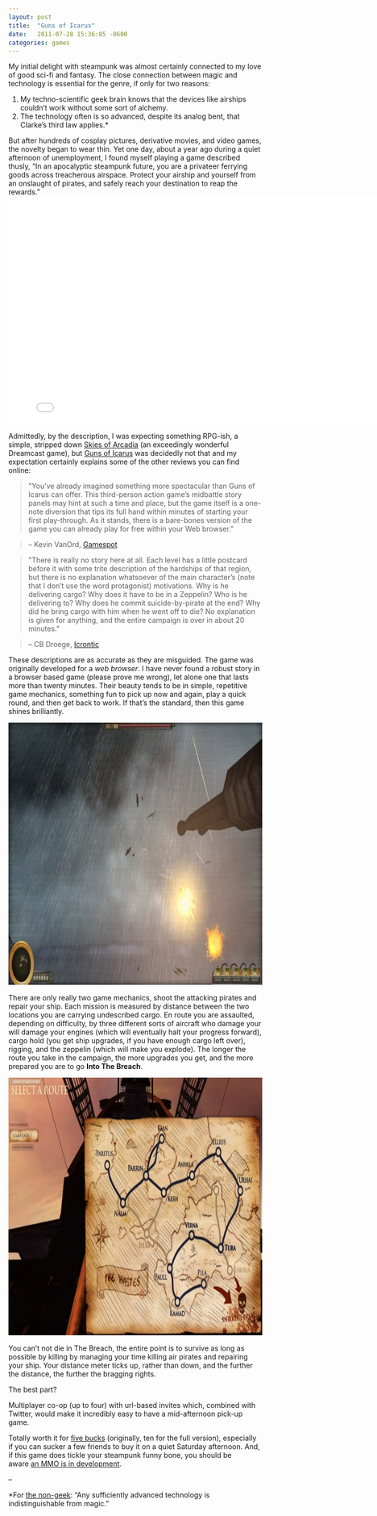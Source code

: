 ```yaml
---
layout: post
title:  "Guns of Icarus"
date:   2011-07-28 15:36:05 -0600
categories: games
---
```



My initial delight with steampunk was almost certainly connected to my love of good sci-fi and fantasy. The close connection between magic and technology is essential for the genre, if only for two reasons:
<ol>
	<li>My techno-scientific geek brain knows that the devices like airships couldn’t work without some sort of alchemy.</li>
	<li>The technology often is so advanced, despite its analog bent, that Clarke’s third law applies.*</li>
</ol>
But after hundreds of cosplay pictures, derivative movies, and video games, the novelty began to wear thin. Yet one day, about a year ago during a quiet afternoon of unemployment, I found myself playing a game described thusly, “In an apocalyptic steampunk future, you are a privateer ferrying goods across treacherous airspace. Protect your airship and yourself from an onslaught of pirates, and safely reach your destination to reap the rewards.”

<iframe src="//player.vimeo.com/video/6967593" width="800" height="450" frameborder="0" webkitallowfullscreen mozallowfullscreen allowfullscreen></iframe>

Admittedly, by the description, I was expecting something RPG-ish, a simple, stripped down <a href="http://en.wikipedia.org/wiki/Skies_of_Arcadia" target="_blank">Skies of Arcadia</a> (an exceedingly wonderful Dreamcast game), but <a href="http://musegames.com/games/guns-of-icarus" target="_blank">Guns of Icarus</a> was decidedly not that and my expectation certainly explains some of the other reviews you can find online:

>"You’ve already imagined something more spectacular than Guns of Icarus can offer. This third-person action game’s midbattle story panels may hint at such a time and place, but the game itself is a one-note diversion that tips its full hand within minutes of starting your first play-through. As it stands, there is a bare-bones version of the game you can already play for free within your Web browser."

> – Kevin VanOrd, <a href="http://www.gamespot.com/pc/action/gunsoficarus/review.html" target="_blank">Gamespot</a>

>"There is really no story here at all. Each level has a little postcard before it with some trite description of the hardships of that region, but there is no explanation whatsoever of the main character’s (note that I don’t use the word protagonist) motivations. Why is he delivering cargo? Why does it have to be in a Zeppelin? Who is he delivering to? Why does he commit suicide-by-pirate at the end? Why did he bring cargo with him when he went off to die? No explanation is given for anything, and the entire campaign is over in about 20 minutes."

> – CB Droege, <a href="http://gaming.icrontic.com/reviews/guns-of-icarus-review/" target="_blank">Icrontic</a>

These descriptions are as accurate as they are misguided. The game was originally developed for a <em>web browser</em>. I have never found a robust story in a browser based game (please prove me wrong), let alone one that lasts more than twenty minutes. Their beauty tends to be in simple, repetitive game mechanics, something fun to pick up now and again, play a quick round, and then get back to work. If that’s the standard, then this game shines brilliantly.

<img class="alignnone size-full wp-image-1293" title="shoot pirates" src="/assets/images/shoot-pirates-1024x576.jpg" alt="" width="800" height="520" />

There are only really two game mechanics, shoot the attacking pirates and repair your ship. Each mission is measured by distance between the two locations you are carrying undescribed cargo. En route you are assaulted, depending on difficulty, by three different sorts of aircraft who damage your will damage your engines (which will eventually halt your progress forward), cargo hold (you get ship upgrades, if you have enough cargo left over), rigging, and the zeppelin (which will make you explode). The longer the route you take in the campaign, the more upgrades you get, and the more prepared you are to go <strong>Into The Breach</strong>.

<img class="alignnone size-large wp-image-1294" title="into the breach" src="/assets/images/into-the-breach-660x371.jpg" alt="" width="800" height="511" />

You can’t not die in The Breach, the entire point is to survive as long as possible by killing by managing your time killing air pirates and repairing your ship. Your distance meter ticks up, rather than down, and the further the distance, the further the bragging rights. 

The best part? 

Multiplayer co-op (up to four) with url-based invites which, combined with Twitter, would make it incredibly easy to have a mid-afternoon pick-up game.

Totally worth it for <a href="http://store.steampowered.com/app/49800" target="_blank">five bucks</a> (originally, ten for the full version), especially if you can sucker a few friends to buy it on a quiet Saturday afternoon. And, if this game does tickle your steampunk funny bone, you should be aware <a href="http://gunsoficarus.com/community/blog/mechanical-renaissance/" target="_blank">an MMO is in development</a>.

–

*For <a href="http://en.wikipedia.org/wiki/Clarke%27s_three_laws" target="_blank">the non-geek</a>: “Any sufficiently advanced technology is indistinguishable from magic.”